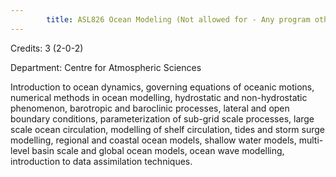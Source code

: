 ```yaml
---
        title: ASL826 Ocean Modeling (Not allowed for - Any program other than AST and ASZ)
---
```

Credits: 3 (2-0-2)

Department: Centre for Atmospheric Sciences

Introduction to ocean dynamics, governing equations of oceanic motions, numerical methods in ocean modelling, hydrostatic and non-hydrostatic phenomenon, barotropic and baroclinic processes, lateral and open boundary conditions, parameterization of sub-grid scale processes, large scale ocean circulation, modelling of shelf circulation, tides and storm surge modelling, regional and coastal ocean models, shallow water models, multi-level basin scale and global ocean models, ocean wave modelling, introduction to data assimilation techniques.